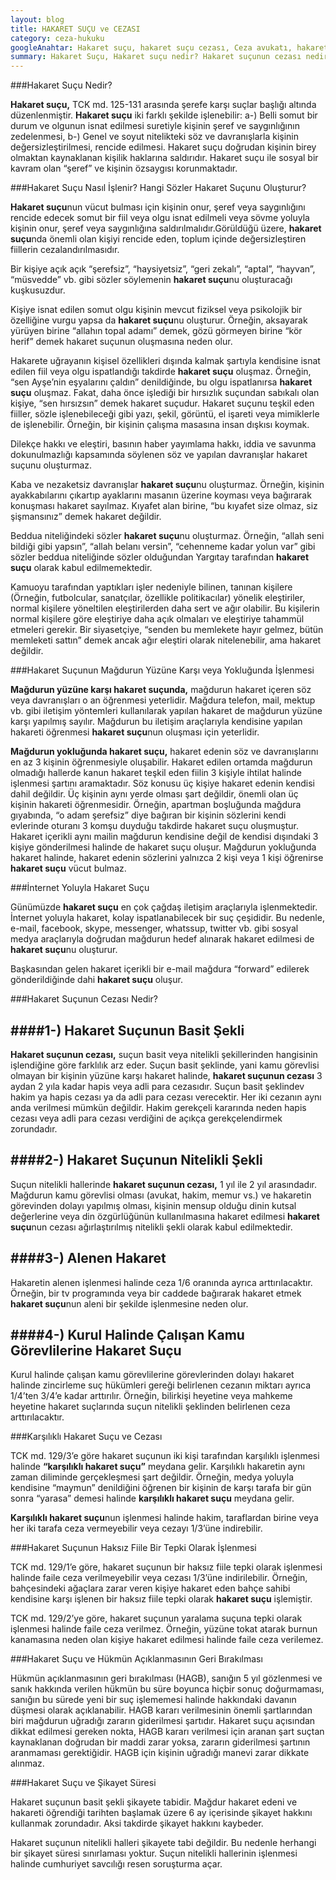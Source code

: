 ```yaml
---
layout: blog
title: HAKARET SUÇU ve CEZASI
category: ceza-hukuku
googleAnahtar: Hakaret suçu, hakaret suçu cezası, Ceza avukatı, hakaret suçunun cezası nedir, avukat baran doğan, hakaret suçu ve hükmün açıklanmasının geri bırakılması, hakaret suçu şikayet süresi, bakırköy avukat
summary: Hakaret Suçu, Hakaret suçu nedir? Hakaret suçunun cezası nedir? Hangi söz ve davranışlar hakaret suçunu oluşturur? Mağdurun yokluğunda (gıyabında) hakaret, Karşılıklı hakaret suçu, İnternet yoluyla hakaret suçu, Hakaret suçu cezası, Alenen hakaret, Hakaret suçu ve hükmün açıklanmasının geri bırakılması, Hakaret suçu ve şikayet süresi.
---
```


###Hakaret Suçu Nedir?

**Hakaret suçu,** TCK md. 125-131 arasında şerefe karşı suçlar başlığı altında düzenlenmiştir.  **Hakaret suçu** iki farklı şekilde işlenebilir:  a-) Belli somut bir durum ve olgunun isnat edilmesi suretiyle kişinin şeref ve saygınlığının zedelenmesi, b-) Genel ve soyut nitelikteki söz ve davranışlarla kişinin değersizleştirilmesi, rencide edilmesi.
Hakaret suçu doğrudan kişinin birey olmaktan kaynaklanan kişilik haklarına saldırıdır. Hakaret suçu ile sosyal bir kavram olan “şeref” ve kişinin özsaygısı korunmaktadır. 

###Hakaret Suçu Nasıl İşlenir? Hangi Sözler Hakaret Suçunu Oluşturur?

**Hakaret suçu**nun vücut bulması için kişinin onur, şeref veya saygınlığını rencide edecek somut bir fiil veya olgu isnat edilmeli veya sövme yoluyla kişinin onur, şeref veya saygınlığına saldırılmalıdır.Görüldüğü üzere, **hakaret suçu**nda önemli olan kişiyi rencide eden, toplum içinde değersizleştiren fiillerin cezalandırılmasıdır.

Bir kişiye açık açık “şerefsiz”, “haysiyetsiz”, “geri zekalı”, “aptal”, “hayvan”, “müsvedde” vb. gibi sözler söylemenin **hakaret suçu**nu oluşturacağı kuşkusuzdur.

Kişiye isnat edilen somut olgu kişinin mevcut fiziksel veya psikolojik bir özelliğine vurgu yapsa da **hakaret suçu**nu oluşturur. Örneğin, aksayarak yürüyen birine “allahın topal adamı” demek, gözü görmeyen birine “kör herif” demek hakaret suçunun oluşmasına neden olur.

Hakarete uğrayanın kişisel özellikleri dışında kalmak şartıyla kendisine isnat edilen fiil veya olgu ispatlandığı takdirde **hakaret suçu** oluşmaz. Örneğin, “sen Ayşe’nin eşyalarını çaldın” denildiğinde, bu olgu ispatlanırsa **hakaret suçu** oluşmaz. Fakat, daha önce işlediği bir hırsızlık suçundan sabıkalı olan kişiye, “sen hırsızsın” demek hakaret suçudur.
Hakaret suçunu teşkil eden fiiller, sözle işlenebileceği gibi yazı, şekil,  görüntü, el işareti veya mimiklerle de işlenebilir. Örneğin, bir kişinin çalışma masasına insan dışkısı koymak.

Dilekçe hakkı ve eleştiri, basının haber yayımlama hakkı, iddia ve savunma dokunulmazlığı kapsamında söylenen söz ve yapılan davranışlar hakaret suçunu oluşturmaz.

Kaba ve nezaketsiz davranışlar **hakaret suçu**nu oluşturmaz. Örneğin, kişinin ayakkabılarını çıkartıp ayaklarını masanın üzerine koyması veya bağırarak konuşması hakaret sayılmaz. Kıyafet alan birine, “bu kıyafet size olmaz, siz şişmansınız” demek hakaret değildir.

Beddua niteliğindeki sözler **hakaret suçu**nu oluşturmaz. Örneğin, “allah seni bildiği gibi yapsın”, “allah belanı versin”, “cehenneme kadar yolun var” gibi sözler beddua niteliğinde sözler olduğundan Yargıtay tarafından **hakaret suçu** olarak kabul edilmemektedir.

Kamuoyu tarafından yaptıkları işler nedeniyle bilinen, tanınan kişilere (Örneğin, futbolcular, sanatçılar, özellikle politikacılar) yönelik eleştiriler, normal kişilere yöneltilen eleştirilerden daha sert ve ağır olabilir. Bu kişilerin normal kişilere göre eleştiriye daha açık olmaları ve eleştiriye tahammül etmeleri gerekir. Bir siyasetçiye, “senden bu memlekete hayır gelmez, bütün memleketi sattın” demek ancak ağır eleştiri olarak nitelenebilir, ama hakaret değildir.

###Hakaret Suçunun Mağdurun Yüzüne Karşı veya Yokluğunda İşlenmesi 

**Mağdurun yüzüne karşı hakaret suçunda,** mağdurun hakaret içeren söz veya davranışları o an öğrenmesi yeterlidir. Mağdura telefon, mail, mektup vb. gibi iletişim yöntemleri kullanılarak yapılan hakaret de mağdurun yüzüne karşı yapılmış sayılır.  Mağdurun bu iletişim araçlarıyla kendisine yapılan hakareti öğrenmesi **hakaret suçu**nun oluşması için yeterlidir.

**Mağdurun yokluğunda hakaret suçu,** hakaret edenin söz ve davranışlarını en az 3 kişinin öğrenmesiyle oluşabilir. Hakaret edilen ortamda mağdurun olmadığı hallerde kanun hakaret teşkil eden fiilin 3 kişiyle ihtilat halinde işlenmesi şartını aramaktadır. Söz konusu üç kişiye hakaret edenin kendisi dahil değildir. Üç kişinin aynı yerde olması şart değildir, önemli olan üç kişinin hakareti öğrenmesidir. Örneğin, apartman boşluğunda mağdura gıyabında, “o adam şerefsiz” diye bağıran bir kişinin sözlerini kendi evlerinde oturanı 3 komşu duyduğu takdirde hakaret suçu oluşmuştur. Hakaret içerikli aynı mailin mağdurun kendisine değil de kendisi dışındaki 3 kişiye gönderilmesi halinde de hakaret suçu oluşur. Mağdurun yokluğunda hakaret halinde, hakaret edenin sözlerini yalnızca 2 kişi veya 1 kişi öğrenirse **hakaret suçu** vücut bulmaz.

###İnternet Yoluyla Hakaret Suçu

Günümüzde **hakaret suçu** en çok çağdaş iletişim araçlarıyla işlenmektedir.  İnternet yoluyla hakaret, kolay ispatlanabilecek bir suç çeşididir. Bu nedenle, e-mail, facebook, skype, messenger, whatssup, twitter vb. gibi sosyal medya araçlarıyla doğrudan mağdurun hedef alınarak hakaret edilmesi de **hakaret suçu**nu oluşturur.

Başkasından gelen hakaret içerikli bir e-mail mağdura “forward” edilerek gönderildiğinde dahi **hakaret suçu** oluşur. 

###Hakaret Suçunun Cezası Nedir?

####1-) Hakaret Suçunun Basit Şekli
---

**Hakaret suçunun cezası,** suçun basit veya nitelikli şekillerinden hangisinin işlendiğine göre farklılık arz eder. Suçun basit şeklinde, yani kamu görevlisi olmayan bir kişinin yüzüne karşı hakaret halinde, **hakaret suçunun cezası** 3 aydan 2 yıla kadar hapis veya adli para cezasıdır. Suçun basit şeklindev hakim ya hapis cezası ya da adli para cezası verecektir. Her iki cezanın aynı anda verilmesi mümkün değildir. Hakim gerekçeli kararında neden hapis cezası veya adli para cezası verdiğini de açıkça gerekçelendirmek zorundadır.

####2-) Hakaret Suçunun Nitelikli Şekli
---

Suçun nitelikli hallerinde **hakaret suçunun cezası,** 1 yıl ile 2 yıl arasındadır. Mağdurun kamu görevlisi olması (avukat, hakim, memur vs.) ve hakaretin görevinden dolayı yapılmış olması, kişinin mensup olduğu dinin kutsal değerlerine veya din özgürlüğünün kullanılmasına hakaret edilmesi **hakaret suçu**nun cezası ağırlaştırılmış nitelikli şekli olarak kabul edilmektedir.

####3-) Alenen Hakaret
---

Hakaretin alenen işlenmesi halinde ceza 1/6 oranında ayrıca arttırılacaktır. Örneğin, bir tv programında veya bir caddede bağırarak hakaret etmek **hakaret suçu**nun aleni bir şekilde işlenmesine neden olur.

####4-) Kurul Halinde Çalışan Kamu Görevlilerine Hakaret Suçu
---

Kurul halinde çalışan kamu görevlilerine görevlerinden dolayı hakaret halinde zincirleme suç hükümleri gereği belirlenen cezanın miktarı ayrıca 1/4’ten 3/4’e kadar arttırılır. Örneğin, bilirkişi heyetine veya mahkeme heyetine hakaret suçlarında suçun nitelikli şeklinden belirlenen ceza arttırılacaktır. 

###Karşılıklı Hakaret Suçu ve Cezası

TCK md. 129/3’e göre hakaret suçunun iki kişi tarafından karşılıklı işlenmesi halinde **“karşılıklı hakaret suçu”** meydana gelir. Karşılıklı hakaretin aynı zaman diliminde gerçekleşmesi şart değildir. Örneğin, medya yoluyla kendisine “maymun” denildiğini öğrenen bir kişinin de karşı tarafa bir gün sonra “yarasa” demesi halinde **karşılıklı hakaret suçu** meydana gelir.

**Karşılıklı hakaret suçu**nun işlenmesi halinde hakim, taraflardan birine veya her iki tarafa ceza vermeyebilir veya cezayı 1/3’üne indirebilir.

###Hakaret Suçunun Haksız Fiile Bir Tepki Olarak İşlenmesi

TCK md. 129/1’e göre, hakaret suçunun bir haksız fiile tepki olarak işlenmesi halinde faile ceza verilmeyebilir veya cezası 1/3’üne indirilebilir. Örneğin, bahçesindeki ağaçlara zarar veren kişiye hakaret eden bahçe sahibi kendisine karşı işlenen bir haksız fiile tepki olarak **hakaret suçu** işlemiştir.

TCK md. 129/2’ye göre, hakaret suçunun yaralama suçuna tepki olarak işlenmesi halinde faile ceza verilmez. Örneğin, yüzüne tokat atarak burnun kanamasına neden olan kişiye hakaret edilmesi halinde faile ceza verilemez.

###Hakaret Suçu ve Hükmün Açıklanmasının Geri Bırakılması

Hükmün açıklanmasının geri bırakılması (HAGB), sanığın 5 yıl gözlenmesi ve sanık hakkında verilen hükmün bu süre boyunca hiçbir sonuç doğurmaması, sanığın bu sürede yeni bir suç işlememesi halinde hakkındaki davanın düşmesi olarak açıklanabilir.
HAGB kararı verilmesinin önemli şartlarından biri mağdurun uğradığı zararın giderilmesi şartıdır. Hakaret suçu açısından dikkat edilmesi gereken nokta, HAGB kararı verilmesi için aranan şart suçtan kaynaklanan doğrudan bir maddi zarar yoksa, zararın giderilmesi şartının aranmaması gerektiğidir. HAGB için kişinin uğradığı manevi zarar dikkate alınmaz.

###Hakaret Suçu ve Şikayet Süresi 

Hakaret suçunun basit şekli şikayete tabidir. Mağdur hakaret edeni ve hakareti öğrendiği tarihten başlamak üzere 6 ay içerisinde şikayet hakkını kullanmak zorundadır. Aksi takdirde şikayet hakkını kaybeder.

Hakaret suçunun nitelikli halleri şikayete tabi değildir. Bu nedenle herhangi bir şikayet süresi sınırlaması yoktur. Suçun nitelikli hallerinin işlenmesi halinde cumhuriyet savcılığı resen soruşturma açar.


